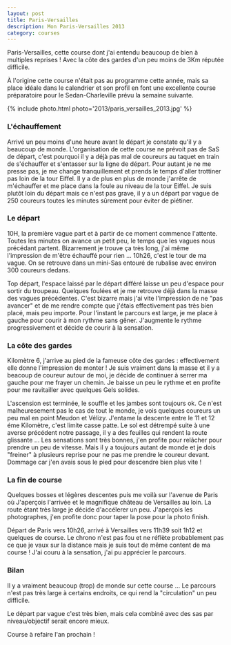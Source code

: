 ```yaml
---
layout: post
title: Paris-Versailles
description: Mon Paris-Versailles 2013
category: courses
---
```


Paris-Versailles, cette course dont j'ai entendu beaucoup de bien à multiples
reprises ! Avec la côte des gardes d'un peu moins de 3Km réputée
difficile.

À l'origine cette course n'était pas au programme cette année, mais sa place
idéale dans le calendrier et son profil en font une excellente course
préparatoire pour le Sedan-Charleville prévu la semaine suivante.

{% include photo.html photo='2013/paris_versailles_2013.jpg' %}

### L'échauffement

Arrivé un peu moins d'une heure avant le départ je constate qu'il y a beaucoup
de monde. L'organisation de cette course ne prévoit pas de SaS de départ, c'est
pourquoi il y a déjà pas mal de coureurs au taquet en train de s'échauffer et
s'entasser sur la ligne de départ.
Pour autant je ne me presse pas, je me change tranquillement et prends le temps
d'aller trottiner pas loin de la tour Eiffel. Il y a de plus en plus de monde
j'arrête de m'échauffer et me place dans la foule au niveau de la tour Eiffel.
Je suis plutôt loin du départ mais ce n'est pas grave, il y a un départ par
vague de 250 coureurs toutes les minutes sûrement pour éviter de piétiner.

### Le départ

10H, la première vague part et à partir de ce moment commence l'attente.
Toutes les minutes on avance un petit peu, le temps que les vagues nous
précédant partent. Bizarrement je trouve ça très long, j'ai même l'impression
de m'être échauffé pour rien ...
10h26, c'est le tour de ma vague. On se retrouve dans un mini-Sas entouré de
rubalise avec environ 300 coureurs dedans.

Top départ, l'espace laissé par le départ différé laisse un peu d'espace pour
sortir du troupeau. Quelques foulées et je me retrouve déjà dans la masse des
vagues précédentes. C'est bizarre mais j'ai vite l'impression de ne "pas avancer"
et de me rendre compte que j'étais effectivement pas très bien placé, mais peu
importe. Pour l'instant le parcours est large, je me place à gauche pour
courir à mon rythme sans gêner. J'augmente le rythme progressivement et décide
de courir à la sensation.

### La côte des gardes

Kilomètre 6, j'arrive au pied de la fameuse côte des gardes : effectivement
elle donne l'impression de monter !
Je suis vraiment dans la masse et il y a beacoup de coureur autour de moi, je
décide de continuer à serrer ma gauche pour me frayer un chemin.
Je baisse un peu le rythme et en profite pour me ravitailler avec quelques Gels
solides.

L'ascension est terminée, le souffle et les jambes sont toujours ok.
Ce n'est malheuresement pas le cas de tout le monde, je vois quelques coureurs
un peu mal en point Meudon et Vélizy.
J'entame la descente entre le 11 et 12 éme Kilomètre, c'est limite casse patte.
Le sol est détrempé suite à une averse précédent notre passage, il y a des
feuilles qui rendent la route glissante ...
Les sensations sont très bonnes, j'en profite pour relâcher pour prendre un peu
de vitesse. Mais il y a toujours autant de monde et je dois "freiner" à plusieurs
reprise pour ne pas me prendre le coureur devant. Dommage car j'en avais sous
le pied pour descendre bien plus vite !

### La fin de course

Quelques bosses et légères descentes puis me voilà sur l'avenue de Paris où
J'aperçois l'arrivée et le magnifique château de Versailles au loin.
La route étant très large je décide d'accélerer un peu.
J'aperçois les photographes, j'en profite donc pour taper la pose pour la photo
finish.

Départ de Paris vers 10h26, arrivé à Versailles vers 11h39 soit 1h12 et
quelques de course.
Le chrono n'est pas fou et ne réflète probablement pas ce que je vaux sur
la distance mais je suis tout de même content de ma course !
J'ai couru à la sensation, j'ai pu apprécier le parcours.

### Bilan

Il y a vraiment beaucoup (trop) de monde sur cette course ...
Le parcours n'est pas très large à certains endroits, ce qui rend la
"circulation" un peu difficile.

Le départ par vague c'est très bien, mais cela combiné avec des sas par
niveau/objectif serait encore mieux.

Course à refaire l'an prochain !
